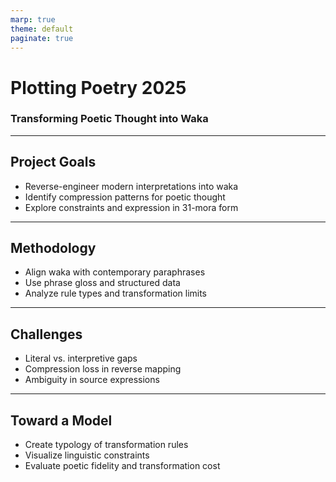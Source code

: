```yaml
---
marp: true
theme: default
paginate: true
---
```


# Plotting Poetry 2025

### Transforming Poetic Thought into Waka

---

## Project Goals

- Reverse-engineer modern interpretations into waka
- Identify compression patterns for poetic thought
- Explore constraints and expression in 31-mora form

---

## Methodology

- Align waka with contemporary paraphrases
- Use phrase gloss and structured data
- Analyze rule types and transformation limits

---

## Challenges

- Literal vs. interpretive gaps
- Compression loss in reverse mapping
- Ambiguity in source expressions

---

## Toward a Model

- Create typology of transformation rules
- Visualize linguistic constraints
- Evaluate poetic fidelity and transformation cost
